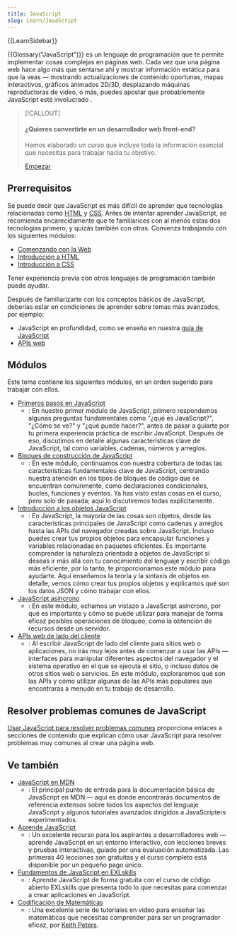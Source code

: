 ```yaml
---
title: JavaScript
slug: Learn/JavaScript
---
```


{{LearnSidebar}}

{{Glossary("JavaScript")}} es un lenguaje de programación que te permite implementar cosas complejas en páginas web. Cada vez que una página web hace algo más que sentarse ahí y mostrar información estática para que la veas — mostrando actualizaciones de contenido oportunas, mapas interactivos, gráficos animados 2D/3D, desplazando máquinas reproductoras de video, o más, puedes apostar que probablemente JavaScript esté involucrado .

> [!CALLOUT]
>
> #### ¿Quieres convertirte en un desarrollador web front-end?
>
> Hemos elaborado un curso que incluye toda la información esencial que necesitas para trabajar hacia tu objetivo.
>
> [Empezar](/es/docs/orphaned/Learn/Front-end_web_developer)

## Prerrequisitos

Se puede decir que JavaScript es más difícil de aprender que tecnologías relacionadas como [HTML](/es/docs/Learn/HTML) y [CSS](/es/docs/Learn/CSS). Antes de intentar aprender JavaScript, se recomienda encarecidamente que te familiarices con al menos estas dos tecnologías primero, y quizás también con otras. Comienza trabajando con los siguientes módulos:

- [Comenzando con la Web](/es/docs/Learn/Getting_started_with_the_web)
- [Introducción a HTML](/es/docs/Learn/HTML/Introduction_to_HTML)
- [Introducción a CSS](/en-US/docs/Learn/CSS/First_steps)

Tener experiencia previa con otros lenguajes de programación también puede ayudar.

Después de familiarizarte con los conceptos básicos de JavaScript, deberías estar en condiciones de aprender sobre temas más avanzados, por ejemplo:

- JavaScript en profundidad, como se enseña en nuestra [guía de JavaScript](/es/docs/Web/JavaScript/Guide)
- [APIs web](/es/docs/Web/API)

## Módulos

Este tema contiene los siguientes módulos, en un orden sugerido para trabajar con ellos.

- [Primeros pasos en JavaScript](/es/docs/Learn/JavaScript/First_steps)
  - : En nuestro primer módulo de JavaScript, primero respondemos algunas preguntas fundamentales como "¿qué es JavaScript?", "¿Cómo se ve?" y "¿qué puede hacer?", antes de pasar a guiarte por tu primera experiencia práctica de escribir JavaScript. Después de eso, discutimos en detalle algunas características clave de JavaScript, tal como variables, cadenas, números y arreglos.
- [Bloques de construcción de JavaScript](/es/docs/Learn/JavaScript/Building_blocks)
  - : En este módulo, continuamos con nuestra cobertura de todas las características fundamentales clave de JavaScript, centrando nuestra atención en los tipos de bloques de código que se encuentran comúnmente, como declaraciones condicionales, bucles, funciones y eventos. Ya has visto estas cosas en el curso, pero solo de pasada; aquí lo discutiremos todas explícitamente.
- [Introducción a los objetos JavaScript](/es/docs/Learn/JavaScript/Objects)
  - : En JavaScript, la mayoría de las cosas son objetos, desde las características principales de JavaScript como cadenas y arreglos hasta las APIs del navegador creadas sobre JavaScript. Incluso puedes crear tus propios objetos para encapsular funciones y variables relacionadas en paquetes eficientes. Es importante comprender la naturaleza orientada a objetos de JavaScript si deseas ir más allá con tu conocimiento del lenguaje y escribir código más eficiente, por lo tanto, te proporcionamos este módulo para ayudarte. Aquí enseñamos la teoría y la sintaxis de objetos en detalle, vemos cómo crear tus propios objetos y explicamos qué son los datos JSON y cómo trabajar con ellos.
- [JavaScript asíncrono](/es/docs/Learn/JavaScript/Asynchronous)
  - : En este módulo, echamos un vistazo a JavaScript asíncrono, por qué es importante y cómo se puede utilizar para manejar de forma eficaz posibles operaciones de bloqueo, como la obtención de recursos desde un servidor.
- [APIs web de lado del cliente](/es/docs/Learn/JavaScript/Client-side_web_APIs)
  - : Al escribir JavaScript de lado del cliente para sitios web o aplicaciones, no irás muy lejos antes de comenzar a usar las APIs — interfaces para manipular diferentes aspectos del navegador y el sistema operativo en el que se ejecuta el sitio, o incluso datos de otros sitios web o servicios. En este módulo, exploraremos qué son las APIs y cómo utilizar algunas de las APIs más populares que encontrarás a menudo en tu trabajo de desarrollo.

## Resolver problemas comunes de JavaScript

[Usar JavaScript para resolver problemas comunes](/es/docs/Learn/JavaScript/Howto) proporciona enlaces a secciones de contenido que explican cómo usar JavaScript para resolver problemas muy comunes al crear una página web.

## Ve también

- [JavaScript en MDN](/es/docs/Web/JavaScript)
  - : El principal punto de entrada para la documentación básica de JavaScript en MDN — aquí es donde encontrarás documentos de referencia extensos sobre todos los aspectos del lenguaje JavaScript y algunos tutoriales avanzados dirigidos a JavaScripters experimentados.
- [Aprende JavaScript](https://learnjavascript.online/)
  - : Un excelente recurso para los aspirantes a desarrolladores web — aprende JavaScript en un entorno interactivo, con lecciones breves y pruebas interactivas, guiado por una evaluación automatizada. Las primeras 40 lecciones son gratuitas y el curso completo está disponible por un pequeño pago único.
- [Fundamentos de JavaScript en EXLskills](https://exlskills.com/learn-en/courses/javascript-fundamentals-basics_javascript)
  - : Aprende JavaScript de forma gratuita con el curso de código abierto EXLskills que presenta todo lo que necesitas para comenzar a crear aplicaciones en JavaScript.
- [Codificación de Matemáticas](https://www.youtube.com/user/codingmath)
  - : Una excelente serie de tutoriales en video para enseñar las matemáticas que necesitas comprender para ser un programador eficaz, por [Keith Peters](https://twitter.com/bit101).
